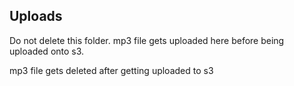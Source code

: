 ## Uploads

Do not delete this folder. mp3 file gets uploaded here before being uploaded onto s3.

mp3 file gets deleted after getting uploaded to s3 